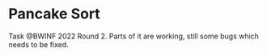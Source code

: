 # Pancake Sort

Task @BWINF 2022 Round 2. Parts of it are working, still some bugs which needs to be fixed.
